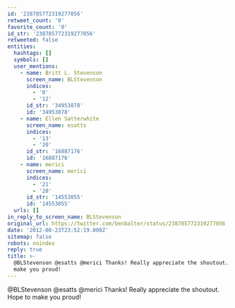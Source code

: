 ```yaml
---
id: '238785772319277056'
retweet_count: '0'
favorite_count: '0'
id_str: '238785772319277056'
retweeted: false
entities:
  hashtags: []
  symbols: []
  user_mentions:
    - name: Britt L. Stevenson
      screen_name: BLStevenson
      indices:
        - '0'
        - '12'
      id_str: '34953878'
      id: '34953878'
    - name: Ellen Satterwhite
      screen_name: esatts
      indices:
        - '13'
        - '20'
      id_str: '16887176'
      id: '16887176'
    - name: merici
      screen_name: merici
      indices:
        - '21'
        - '28'
      id_str: '14553055'
      id: '14553055'
  urls: []
in_reply_to_screen_name: BLStevenson
original_url: https://twitter.com/benbalter/status/238785772319277056
date: '2012-08-23T23:52:19.000Z'
sitemap: false
robots: noindex
reply: true
title: >-
  @BLStevenson @esatts @merici Thanks! Really appreciate the shoutout. Hope to
  make you proud!
---
```


@BLStevenson @esatts @merici Thanks! Really appreciate the shoutout. Hope to make you proud!